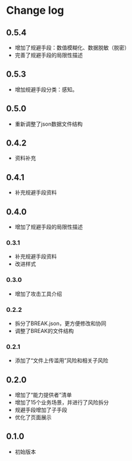 # Change log

## 0.5.4

- 增加了规避手段：数值模糊化、数据脱敏（脱密）
- 完善了规避手段的局限性描述

## 0.5.3

- 增加规避手段分类：感知。

## 0.5.0

- 重新调整了json数据文件结构

## 0.4.2

- 资料补充

## 0.4.1

- 补充规避手段资料

## 0.4.0

- 增加了规避手段的局限性描述

### 0.3.1

- 补充规避手段资料
- 改进样式

### 0.3.0

- 增加了攻击工具介绍

### 0.2.2

- 拆分了BREAK.json，更方便修改和协同
- 调整了BREAK的文件结构

### 0.2.1

- 添加了“文件上传滥用”风险和相关子风险
  
## 0.2.0

- 增加了“能力提供者”清单
- 增加了15个业务场景，并进行了风险拆分
- 规避手段增加了子手段
- 优化了页面展示

## 0.1.0

- 初始版本
